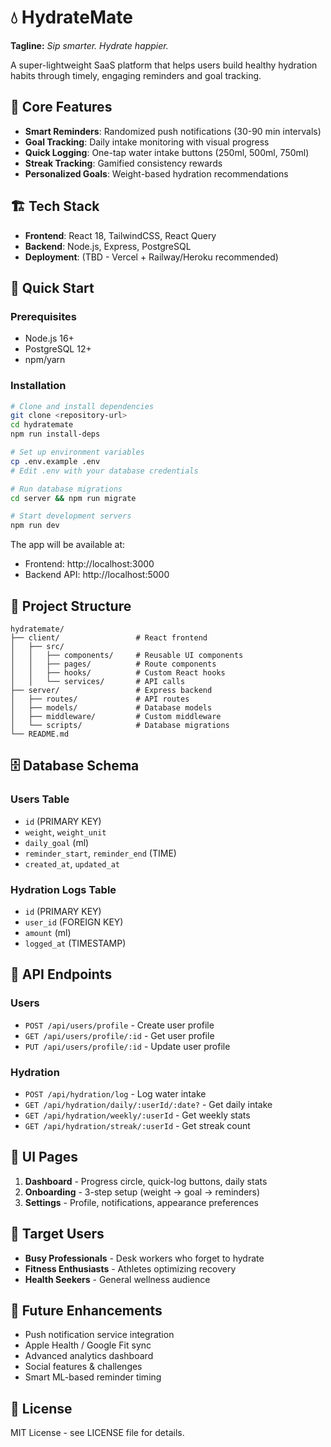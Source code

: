 # 💧 HydrateMate

**Tagline:** *Sip smarter. Hydrate happier.*

A super-lightweight SaaS platform that helps users build healthy hydration habits through timely, engaging reminders and goal tracking.

## 🎯 Core Features

- **Smart Reminders**: Randomized push notifications (30-90 min intervals)
- **Goal Tracking**: Daily intake monitoring with visual progress
- **Quick Logging**: One-tap water intake buttons (250ml, 500ml, 750ml)
- **Streak Tracking**: Gamified consistency rewards
- **Personalized Goals**: Weight-based hydration recommendations

## 🏗️ Tech Stack

- **Frontend**: React 18, TailwindCSS, React Query
- **Backend**: Node.js, Express, PostgreSQL
- **Deployment**: (TBD - Vercel + Railway/Heroku recommended)

## 🚀 Quick Start

### Prerequisites
- Node.js 16+ 
- PostgreSQL 12+
- npm/yarn

### Installation

```bash
# Clone and install dependencies
git clone <repository-url>
cd hydratemate
npm run install-deps

# Set up environment variables
cp .env.example .env
# Edit .env with your database credentials

# Run database migrations
cd server && npm run migrate

# Start development servers
npm run dev
```

The app will be available at:
- Frontend: http://localhost:3000
- Backend API: http://localhost:5000

## 📁 Project Structure

```
hydratemate/
├── client/                 # React frontend
│   ├── src/
│   │   ├── components/     # Reusable UI components
│   │   ├── pages/          # Route components
│   │   ├── hooks/          # Custom React hooks
│   │   └── services/       # API calls
├── server/                 # Express backend
│   ├── routes/             # API routes
│   ├── models/             # Database models
│   ├── middleware/         # Custom middleware
│   └── scripts/            # Database migrations
└── README.md
```

## 🗄️ Database Schema

### Users Table
- `id` (PRIMARY KEY)
- `weight`, `weight_unit` 
- `daily_goal` (ml)
- `reminder_start`, `reminder_end` (TIME)
- `created_at`, `updated_at`

### Hydration Logs Table
- `id` (PRIMARY KEY)
- `user_id` (FOREIGN KEY)
- `amount` (ml)
- `logged_at` (TIMESTAMP)

## 🔌 API Endpoints

### Users
- `POST /api/users/profile` - Create user profile
- `GET /api/users/profile/:id` - Get user profile
- `PUT /api/users/profile/:id` - Update user profile

### Hydration
- `POST /api/hydration/log` - Log water intake
- `GET /api/hydration/daily/:userId/:date?` - Get daily intake
- `GET /api/hydration/weekly/:userId` - Get weekly stats
- `GET /api/hydration/streak/:userId` - Get streak count

## 🎨 UI Pages

1. **Dashboard** - Progress circle, quick-log buttons, daily stats
2. **Onboarding** - 3-step setup (weight → goal → reminders)
3. **Settings** - Profile, notifications, appearance preferences

## 📱 Target Users

- **Busy Professionals** - Desk workers who forget to hydrate
- **Fitness Enthusiasts** - Athletes optimizing recovery
- **Health Seekers** - General wellness audience

## 🔮 Future Enhancements

- Push notification service integration
- Apple Health / Google Fit sync
- Advanced analytics dashboard
- Social features & challenges
- Smart ML-based reminder timing

## 📄 License

MIT License - see LICENSE file for details.